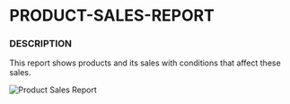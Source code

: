 # PRODUCT-SALES-REPORT

### DESCRIPTION

This report shows products and its sales with conditions that  affect these sales.

![Product Sales Report](https://user-images.githubusercontent.com/110602626/202304010-3eac5175-8d55-43de-81e4-1cef5e43cc6c.png)
